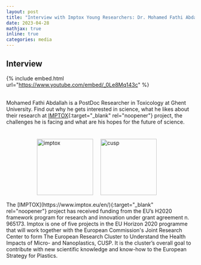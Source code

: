 ```yaml
---
layout: post
title: "Interview with Imptox Young Researchers: Dr. Mohamed Fathi Abdallah"
date: 2023-04-28
mathjax: true
inline: true
categories: media
---
```


## Interview


{% include embed.html url="https://www.youtube.com/embed/_0Le8Mq143c" %}
<br /><br />

Mohamed Fathi Abdallah is a PostDoc Researcher in Toxicology at Ghent University. Find out why he gets interested in science, what he likes about their research at [IMPTOX](https://www.imptox.eu/en/){:target="_blank" rel="noopener"} project, the challenges he is facing and what are his hopes for the future of science.
<br /><br />

<div class="image-container">
  <img class="imptox-image" src="/images/imptox.png" alt="imptox">
  <img class="cusp-image" src="/images/cusp.png" alt="cusp">
</div>

<style>
.image-container {
  display: flex;
  flex-direction: row; /* Change to row */
  justify-content: center;
  align-items: center;
  margin-top: 20px; /* Add some margin */
}

.imptox-image,
.cusp-image {
  width: 150px; /* Adjust image size */
  height: 150px;
  object-fit: contain; /* Change it from cover to contain to have the full image without being cut off*/
  margin-right: 20px; /* Add some margin */
}
</style>

<style>
    .a2a_kit {
        float: right; /* Float the div to the right */
        margin: 10px; /* Add some margin for spacing */
    }
</style>
<br />
The [IMPTOX](https://www.imptox.eu/en/){:target="_blank" rel="noopener"} project has received funding from the EU’s H2020 framework program for research and innovation under grant agreement n. 965173. Imptox is one of five projects in the EU Horizon 2020 programme that will work together with the European Commission's Joint Research Center to form The European Research Cluster to Understand the Health Impacts of Micro- and Nanoplastics, CUSP. It is the cluster’s overall goal to contribute with new scientific knowledge and know-how to the European Strategy for Plastics.

<!-- AddToAny BEGIN -->
<div class="a2a_kit a2a_kit_size_32 a2a_default_style">
    <a class="a2a_dd" href="https://www.addtoany.com/share"></a>
    <a class="a2a_button_facebook"></a>
    <a class="a2a_button_linkedin"></a>
    <a class="a2a_button_x"></a>
    <a class="a2a_button_microsoft_teams"></a>
    <a class="a2a_button_whatsapp"></a>
    <a class="a2a_button_pinterest"></a>
    <a class="a2a_button_email"></a>
</div>
<script>
    var a2a_config = a2a_config || {};
    a2a_config.num_services = 12;
</script>
<script async src="https://static.addtoany.com/menu/page.js"></script>
<!-- AddToAny END -->
